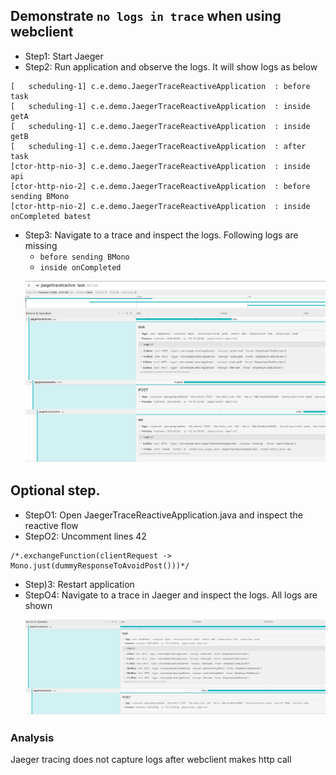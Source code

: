 ## Demonstrate `no logs in trace` when using webclient

* Step1: Start Jaeger
* Step2: Run application and observe the logs. It will show logs as below
```
[   scheduling-1] c.e.demo.JaegerTraceReactiveApplication  : before task
[   scheduling-1] c.e.demo.JaegerTraceReactiveApplication  : inside getA
[   scheduling-1] c.e.demo.JaegerTraceReactiveApplication  : inside getB
[   scheduling-1] c.e.demo.JaegerTraceReactiveApplication  : after task
[ctor-http-nio-3] c.e.demo.JaegerTraceReactiveApplication  : inside api 
[ctor-http-nio-2] c.e.demo.JaegerTraceReactiveApplication  : before sending BMono
[ctor-http-nio-2] c.e.demo.JaegerTraceReactiveApplication  : inside onCompleted batest
```
* Step3: Navigate to a trace and inspect the logs. Following logs are missing
    * `before sending BMono`
    * `inside onCompleted `
    <p align="center">
      <img src="jaeger1.JPG" width="650" title="jaeger1.JPG">
    </p>

## Optional step.

* StepO1: Open JaegerTraceReactiveApplication.java and inspect the reactive flow
* StepO2: Uncomment lines 42
```
/*.exchangeFunction(clientRequest -> Mono.just(dummyResponseToAvoidPost()))*/
```
* Step)3: Restart application
* StepO4: Navigate to a trace in Jaeger and inspect the logs. All logs are shown
    <p align="center">
      <img src="jaeger2.JPG" width="650" title="jaeger2.JPG">
    </p>


### Analysis

Jaeger tracing does not capture logs after webclient makes http call
